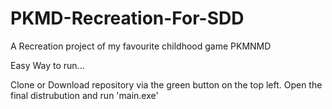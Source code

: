 # PKMD-Recreation-For-SDD
A Recreation project of my favourite childhood game PKMNMD


Easy Way to run...

Clone or Download repository via the green button on the top left.
Open the final distrubution and run 'main.exe'
